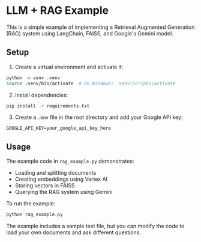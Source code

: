 # LLM + RAG Example

This is a simple example of implementing a Retrieval Augmented Generation (RAG) system using LangChain, FAISS, and Google's Gemini model.

## Setup

1. Create a virtual environment and activate it:
```bash
python -m venv .venv
source .venv/bin/activate  # On Windows: .venv\Scripts\activate
```

2. Install dependencies:
```bash
pip install -r requirements.txt
```

3. Create a `.env` file in the root directory and add your Google API key:
```
GOOGLE_API_KEY=your_google_api_key_here
```

## Usage

The example code in `rag_example.py` demonstrates:
- Loading and splitting documents
- Creating embeddings using Vertex AI
- Storing vectors in FAISS
- Querying the RAG system using Gemini

To run the example:
```bash
python rag_example.py
```

The example includes a sample text file, but you can modify the code to load your own documents and ask different questions.